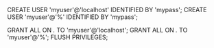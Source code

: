 CREATE USER 'myuser'@'localhost' IDENTIFIED BY 'mypass';
CREATE USER 'myuser'@'%' IDENTIFIED BY 'mypass';


GRANT ALL ON *.* TO 'myuser'@'localhost';
GRANT ALL ON *.* TO 'myuser'@'%';
FLUSH PRIVILEGES;
